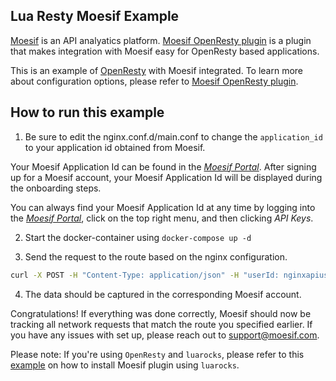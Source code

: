## Lua Resty Moesif Example

[Moesif](https://www.moesif.com) is an API analyatics platform. [Moesif OpenResty plugin](https://github.com/Moesif/lua-resty-moesif) is a plugin that makes integration with Moesif easy for OpenResty based applications.

This is an example of [OpenResty](https://openresty.org/en/) with Moesif integrated. To learn more about configuration options, please refer to [Moesif OpenResty plugin](https://github.com/Moesif/lua-resty-moesif).

## How to run this example
1. Be sure to edit the nginx.conf.d/main.conf to change the `application_id` to your application id obtained from Moesif.

Your Moesif Application Id can be found in the [_Moesif Portal_](https://www.moesif.com/).
After signing up for a Moesif account, your Moesif Application Id will be displayed during the onboarding steps. 

You can always find your Moesif Application Id at any time by logging 
into the [_Moesif Portal_](https://www.moesif.com/), click on the top right menu,
and then clicking _API Keys_.

2. Start the docker-container using `docker-compose up -d`

3. Send the request to the route based on the nginx configuration. 

```bash
curl -X POST -H "Content-Type: application/json" -H "userId: nginxapiuser" -H "X-Forwarded-For: 148.64.111.29:15, 148.64.111.227" -H "X-Moesif-Transaction-Id: 08367f9d-161d-4954-afb8-4d02f03517e3" -d '{"name":"moesif"}' "http://localhost:9000/api/test?x=2&y=4"
```

4. The data should be captured in the corresponding Moesif account.

Congratulations! If everything was done correctly, Moesif should now be tracking all network requests that match the route you specified earlier. If you have any issues with set up, please reach out to support@moesif.com.

Please note: If you're using `OpenResty` and `luarocks`, please refer to this [example](https://github.com/Moesif/moesif-openresty-example) on how to install Moesif plugin using `luarocks`.
